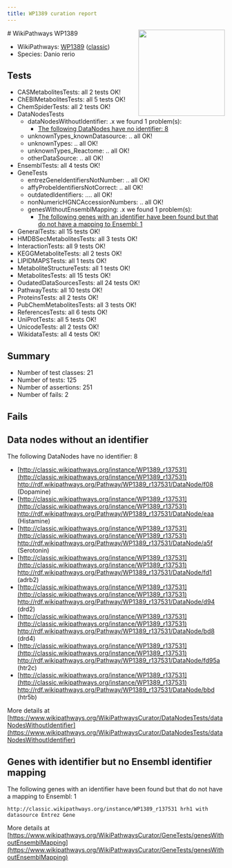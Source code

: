 ```yaml
---
title: WP1389 curation report
---
```


<img style="float: right; width: 200px" src="https://upload.wikimedia.org/wikipedia/commons/thumb/8/83/Wplogo_with_text_500.png/640px-Wplogo_with_text_500.png" />
# WikiPathways WP1389

* WikiPathways: [WP1389](https://wikipathways.org/pathways/WP1389) ([classic](https://classic.wikipathways.org/instance/WP1389))
* Species: Danio rerio
## Tests
* CASMetabolitesTests: all 2 tests OK!
* ChEBIMetabolitesTests: all 5 tests OK!
* ChemSpiderTests: all 2 tests OK!
* DataNodesTests
    * dataNodesWithoutIdentifier: .x we found 1 problem(s):
        * [The following DataNodes have no identifier: 8](#d2d32fa7)
    * unknownTypes_knownDatasource: .. all OK!
    * unknownTypes: .. all OK!
    * unknownTypes_Reactome: .. all OK!
    * otherDataSource: .. all OK!
* EnsemblTests: all 4 tests OK!
* GeneTests
    * entrezGeneIdentifiersNotNumber: .. all OK!
    * affyProbeIdentifiersNotCorrect: .. all OK!
    * outdatedIdentifiers: .... all OK!
    * nonNumericHGNCAccessionNumbers: .. all OK!
    * genesWithoutEnsemblMapping: .x we found 1 problem(s):
        * [The following genes with an identifier have been found but that do not have a mapping to Ensembl: 1](#40286d83)
* GeneralTests: all 15 tests OK!
* HMDBSecMetabolitesTests: all 3 tests OK!
* InteractionTests: all 9 tests OK!
* KEGGMetaboliteTests: all 2 tests OK!
* LIPIDMAPSTests: all 1 tests OK!
* MetaboliteStructureTests: all 1 tests OK!
* MetabolitesTests: all 15 tests OK!
* OudatedDataSourcesTests: all 24 tests OK!
* PathwayTests: all 10 tests OK!
* ProteinsTests: all 2 tests OK!
* PubChemMetabolitesTests: all 3 tests OK!
* ReferencesTests: all 6 tests OK!
* UniProtTests: all 5 tests OK!
* UnicodeTests: all 2 tests OK!
* WikidataTests: all 4 tests OK!


## Summary

* Number of test classes: 21
* Number of tests: 125
* Number of assertions: 251
* Number of fails: 2

## Fails

<a name="d2d32fa7" />

## Data nodes without an identifier

The following DataNodes have no identifier: 8

* [http://classic.wikipathways.org/instance/WP1389_r137531](http://classic.wikipathways.org/instance/WP1389_r137531) http://rdf.wikipathways.org/Pathway/WP1389_r137531/DataNode/f08 (Dopamine)
* [http://classic.wikipathways.org/instance/WP1389_r137531](http://classic.wikipathways.org/instance/WP1389_r137531) http://rdf.wikipathways.org/Pathway/WP1389_r137531/DataNode/eaa (Histamine)
* [http://classic.wikipathways.org/instance/WP1389_r137531](http://classic.wikipathways.org/instance/WP1389_r137531) http://rdf.wikipathways.org/Pathway/WP1389_r137531/DataNode/a5f (Serotonin)
* [http://classic.wikipathways.org/instance/WP1389_r137531](http://classic.wikipathways.org/instance/WP1389_r137531) http://rdf.wikipathways.org/Pathway/WP1389_r137531/DataNode/fd1 (adrb2)
* [http://classic.wikipathways.org/instance/WP1389_r137531](http://classic.wikipathways.org/instance/WP1389_r137531) http://rdf.wikipathways.org/Pathway/WP1389_r137531/DataNode/d94 (drd2)
* [http://classic.wikipathways.org/instance/WP1389_r137531](http://classic.wikipathways.org/instance/WP1389_r137531) http://rdf.wikipathways.org/Pathway/WP1389_r137531/DataNode/bd8 (drd4)
* [http://classic.wikipathways.org/instance/WP1389_r137531](http://classic.wikipathways.org/instance/WP1389_r137531) http://rdf.wikipathways.org/Pathway/WP1389_r137531/DataNode/fd95a (htr2c)
* [http://classic.wikipathways.org/instance/WP1389_r137531](http://classic.wikipathways.org/instance/WP1389_r137531) http://rdf.wikipathways.org/Pathway/WP1389_r137531/DataNode/bbd (htr5b)


More details at [https://www.wikipathways.org/WikiPathwaysCurator/DataNodesTests/dataNodesWithoutIdentifier](https://www.wikipathways.org/WikiPathwaysCurator/DataNodesTests/dataNodesWithoutIdentifier)

<a name="40286d83" />

## Genes with identifier but no Ensembl identifier mapping

The following genes with an identifier have been found but that do not have a mapping to Ensembl: 1
```
http://classic.wikipathways.org/instance/WP1389_r137531 hrh1 with datasource Entrez Gene
```

More details at [https://www.wikipathways.org/WikiPathwaysCurator/GeneTests/genesWithoutEnsemblMapping](https://www.wikipathways.org/WikiPathwaysCurator/GeneTests/genesWithoutEnsemblMapping)

